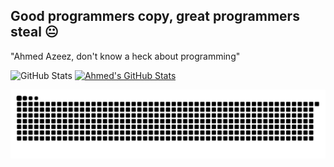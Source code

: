 ## Good programmers copy, great programmers steal 😐
"Ahmed Azeez, don't know a heck about programming"

![GitHub Stats](https://github-readme-stats.vercel.app/api?username=mscaz&show_icons=true&theme=tokyonight) [![Ahmed's GitHub Stats](https://github-readme-stats.vercel.app/api?username=YOUR_USERNAME&show_icons=true&theme=dark&hide_border=true)](https://github.com/anuraghazra/github-readme-stats)

![Snake animation](https://raw.githubusercontent.com/mscaz/mscaz/output/github-snake.svg)


